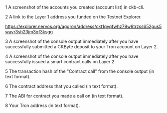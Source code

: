 1 A screenshot of the accounts you created (account list) in ckb-cli.


2 A link to the Layer 1 address you funded on the Testnet Explorer.

https://explorer.nervos.org/aggron/address/ckt1qyqfwhz79w8trzss652gus5wavr3sh23jm3qf3ksgg

3 A screenshot of the console output immediately after you have successfully submitted a CKByte deposit to your Tron account on Layer 2.


4 A screenshot of the console output immediately after you have successfully issued a smart contract calls on Layer 2.


5 The transaction hash of the "Contract call" from the console output (in text format).


6 The contract address that you called (in text format).


7 The ABI for contract you made a call on (in text format).


8 Your Tron address (in text format).
